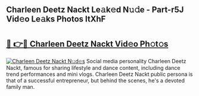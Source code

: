 ## Charleen Deetz Nackt Le𝚊k𝚎d N𝚞𝚍e - Part-r5J Vid𝚎o Le𝚊ks Photos ItXhF

# <h2><a href="http://fb6wxq.evod.top/?m=Charleen+Deetz+Nackt">🔗 👉🔴 Charleen Deetz Nackt Vid𝚎o Ph𝚘t𝚘s</a></h2>

[![Charleen Deetz Nackt N𝚞d𝚎s](https://i.imgur.com/8V9OHl7.gif)](http://fb6wxq.evod.top/?m=Charleen+Deetz+Nackt)
Social media personality Charleen Deetz Nackt, famous for sharing lifestyle and dance content, including dance trend performances and mini vlogs. Charleen Deetz Nackt public persona is that of a successful entrepreneur, but behind the scenes, he's a devoted family man. 
